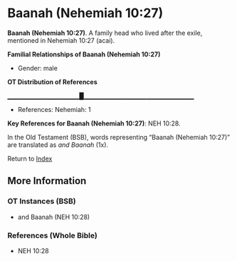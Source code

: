 # Baanah (Nehemiah 10:27)
**Baanah (Nehemiah 10:27)**. 
A family head who lived after the exile, mentioned in Nehemiah 10:27 (acai). 




**Familial Relationships of Baanah (Nehemiah 10:27)**


* Gender: male


**OT Distribution of References**

▁▁▁▁▁▁▁▁▁▁▁▁▁▁▁█▁▁▁▁▁▁▁▁▁▁▁▁▁▁▁▁▁▁▁▁▁▁▁
* References: Nehemiah: 1



**Key References for Baanah (Nehemiah 10:27)**: 
NEH 10:28. 


In the Old Testament (BSB), words representing “Baanah (Nehemiah 10:27)” are translated as 
*and Baanah* (1x). 




Return to [Index](00-Index.md)

## More Information

### OT Instances (BSB)

* and Baanah (NEH 10:28)



### References (Whole Bible)

* NEH 10:28



